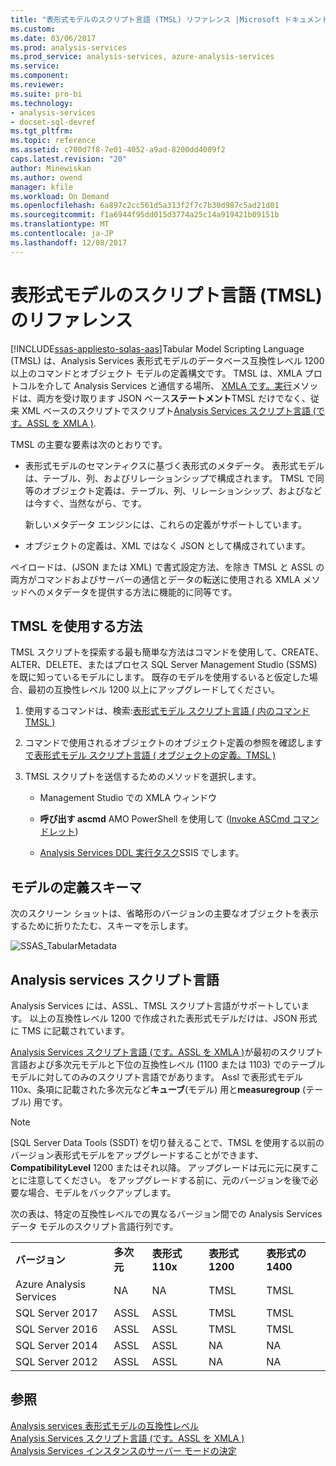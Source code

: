 ```yaml
---
title: "表形式モデルのスクリプト言語 (TMSL) リファレンス |Microsoft ドキュメント"
ms.custom: 
ms.date: 03/06/2017
ms.prod: analysis-services
ms.prod_service: analysis-services, azure-analysis-services
ms.service: 
ms.component: 
ms.reviewer: 
ms.suite: pro-bi
ms.technology:
- analysis-services
- docset-sql-devref
ms.tgt_pltfrm: 
ms.topic: reference
ms.assetid: c700d7f8-7e01-4052-a9ad-8200dd4009f2
caps.latest.revision: "20"
author: Minewiskan
ms.author: owend
manager: kfile
ms.workload: On Demand
ms.openlocfilehash: 6a897c2cc561d5a313f2f7c7b30d987c5ad21d01
ms.sourcegitcommit: f1a6944f95dd015d3774a25c14a919421b09151b
ms.translationtype: MT
ms.contentlocale: ja-JP
ms.lasthandoff: 12/08/2017
---
```

# <a name="tabular-model-scripting-language-tmsl-reference"></a>表形式モデルのスクリプト言語 (TMSL) のリファレンス
[!INCLUDE[ssas-appliesto-sqlas-aas](../includes/ssas-appliesto-sqlas-aas.md)]Tabular Model Scripting Language (TMSL) は、Analysis Services 表形式モデルのデータベース互換性レベル 1200 以上のコマンドとオブジェクト モデルの定義構文です。 TMSL は、XMLA プロトコルを介して Analysis Services と通信する場所、 [XMLA です。実行](../analysis-services/xmla/xml-elements-methods-execute.md)メソッドは、両方を受け取ります JSON ベース**ステートメント**TMSL だけでなく、従来 XML ベースのスクリプトでスクリプト[Analysis Services スクリプト言語 &#40;です。ASSL を XMLA &#41;](../analysis-services/scripting/analysis-services-scripting-language-assl-for-xmla.md).  
  
 TMSL の主要な要素は次のとおりです。  
  
-   表形式モデルのセマンティクスに基づく表形式のメタデータ。 表形式モデルは、テーブル、列、およびリレーションシップで構成されます。 TMSL で同等のオブジェクト定義は、テーブル、列、リレーションシップ、およびなどは今すぐ、当然ながら、です。  
  
     新しいメタデータ エンジンには、これらの定義がサポートしています。  
  
-   オブジェクトの定義は、XML ではなく JSON として構成されています。  
  
 ペイロードは、(JSON または XML) で書式設定方法、を除き TMSL と ASSL の両方がコマンドおよびサーバーの通信とデータの転送に使用される XMLA メソッドへのメタデータを提供する方法に機能的に同等です。  
  
## <a name="how-to-use-tmsl"></a>TMSL を使用する方法  
 TMSL スクリプトを探索する最も簡単な方法はコマンドを使用して、CREATE、ALTER、DELETE、またはプロセス SQL Server Management Studio (SSMS) を既に知っているモデルにします。 既存のモデルを使用するいると仮定した場合、最初の互換性レベル 1200 以上にアップグレードしてください。  
  
1.  使用するコマンドは、検索:[表形式モデル スクリプト言語 &#40; 内のコマンドTMSL &#41;](../analysis-services/tabular-models-scripting-language-commands/tmsl-reference-commands.md)  
  
2.  コマンドで使用されるオブジェクトのオブジェクト定義の参照を確認します[で表形式モデル スクリプト言語 &#40; オブジェクトの定義。TMSL &#41;](../analysis-services/tabular-models-scripting-language-objects/tmsl-reference-tabular-objects.md)  
  
3.  TMSL スクリプトを送信するためのメソッドを選択します。  
  
    -   Management Studio での XMLA ウィンドウ  
  
    -   **呼び出す ascmd** AMO PowerShell を使用して ([Invoke ASCmd コマンドレット](../analysis-services/powershell/invoke-ascmd-cmdlet.md))  
  
    -   [Analysis Services DDL 実行タスク](../integration-services/control-flow/analysis-services-execute-ddl-task.md)SSIS でします。  
  
## <a name="model-definition-schema"></a>モデルの定義スキーマ  
 次のスクリーン ショットは、省略形のバージョンの主要なオブジェクトを表示するために折りたたむ、スキーマを示します。  
  
 ![SSAS_TabularMetadata](../analysis-services/media/ssas-tabularmetadata.JPG "SSAS_TabularMetadata")  
  
## <a name="scripting-languages-in-analysis-services"></a>Analysis services スクリプト言語  
 Analysis Services には、ASSL、TMSL スクリプト言語がサポートしています。 以上の互換性レベル 1200 で作成された表形式モデルだけは、JSON 形式に TMS に記載されています。  
  
 [Analysis Services スクリプト言語 &#40;です。ASSL を XMLA &#41;](../analysis-services/scripting/analysis-services-scripting-language-assl-for-xmla.md)が最初のスクリプト言語および多次元モデルと下位の互換性レベル (1100 または 1103) でのテーブル モデルに対してのみのスクリプト言語でがあります。 Assl で表形式モデル 110x、条項に記載された多次元など**キューブ**(モデル) 用と**measuregroup** (テーブル) 用です。  
  
> [!NOTE]  
>  [SQL Server Data Tools (SSDT) を切り替えることで、TMSL を使用する以前のバージョン表形式モデルをアップグレードすることができます、 **CompatibilityLevel** 1200 またはそれ以降。 アップグレードは元に元に戻すことに注意してください。 をアップグレードする前に、元のバージョンを後で必要な場合、モデルをバックアップします。  
  
 次の表は、特定の互換性レベルでの異なるバージョン間での Analysis Services データ モデルのスクリプト言語行列です。  

||||||  
|-|-|-|-|-|  
|**バージョン**|**多次元**|**表形式 110x**|**表形式 1200**| **表形式の 1400** |
|Azure Analysis Services|NA|NA|TMSL|TMSL| 
|SQL Server 2017|ASSL|ASSL|TMSL|TMSL| 
|SQL Server 2016|ASSL|ASSL|TMSL|TMSL| 
|SQL Server 2014|ASSL|ASSL|NA|NA|   
|SQL Server 2012|ASSL|ASSL|NA|NA|  

  
## <a name="see-also"></a>参照  
 [Analysis services 表形式モデルの互換性レベル](../analysis-services/tabular-models/compatibility-level-for-tabular-models-in-analysis-services.md)   
 [Analysis Services スクリプト言語 &#40;です。ASSL を XMLA &#41;](../analysis-services/scripting/analysis-services-scripting-language-assl-for-xmla.md)   
 [Analysis Services インスタンスのサーバー モードの決定](../analysis-services/instances/determine-the-server-mode-of-an-analysis-services-instance.md)  
  
  
